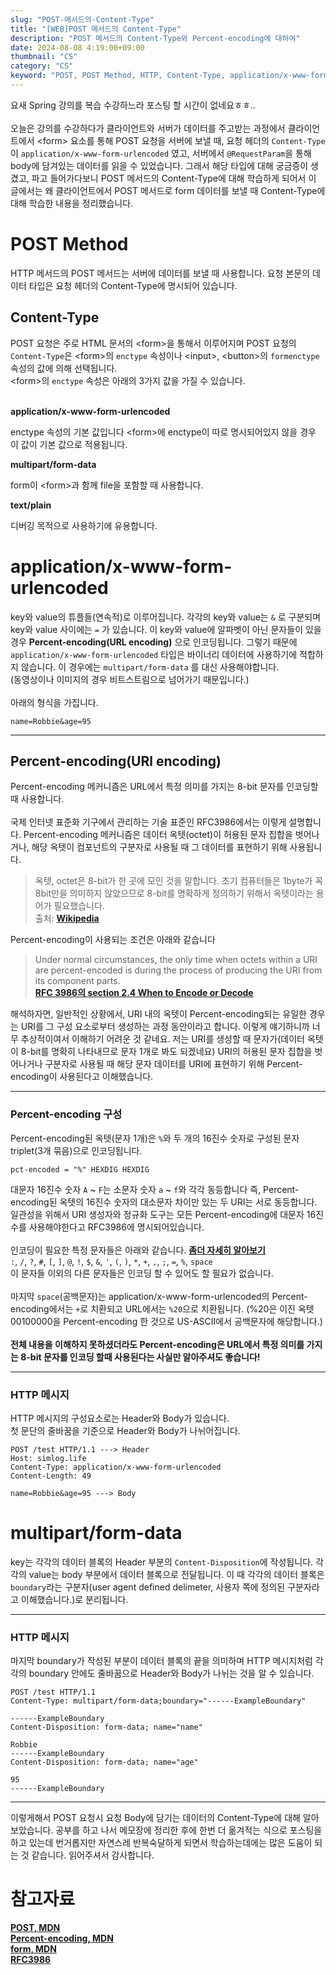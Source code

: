 ```yaml
---
slug: "POST-메서드의-Content-Type"
title: "[WEB]POST 메서드의 Content-Type"
description: "POST 메서드의 Content-Type와 Percent-encoding에 대하여"
date: 2024-08-08 4:19:00+09:00
thumbnail: "CS"
category: "CS"
keyword: "POST, POST Method, HTTP, Content-Type, application/x-www-form-urlencoded, Percent-encoding, URL encoding, multipart/form-data"
---
```


요새 Spring 강의를 복습 수강하느라 포스팅 할 시간이 없네요ㅎㅎ..  
<br>
오늘은 강의를 수강하다가 클라이언트와 서버가 데이터를 주고받는 과정에서 클라이언트에서 \<form\> 요소를 통해 POST 요청을 서버에 보낼 때, 요청 헤더의 `Content-Type`이 `application/x-www-form-urlencoded` 였고, 서버에서 `@RequestParam`을 통해 body에 담겨있는 데이터를 읽을 수 있었습니다. 그래서 해당 타입에 대해 궁금증이 생겼고, 파고 들어가다보니 POST 메서드의 Content-Type에 대해 학습하게 되어서 이 글에서는 왜 클라이언트에서 POST 메서드로 form 데이터를 보낼 때 Content-Type에 대해 학습한 내용을 정리했습니다.

# POST Method

HTTP 메서드의 POST 메서드는 서버에 데이터를 보낼 때 사용합니다.
요청 본문의 데이터 타입은 요청 헤더의 Content-Type에 명시되어 있습니다.

## Content-Type

POST 요청은 주로 HTML 문서의 \<form\>을 통해서 이루어지며 POST 요청의 `Content-Type`은 \<form\>의 `enctype` 속성이나 \<input\>, \<button\>의 `formenctype` 속성의 값에 의해 선택됩니다.  
\<form\>의 `enctype` 속성은 아래의 3가지 값을 가질 수 있습니다.  
<br>

**application/x-www-form-urlencoded**

enctype 속성의 기본 값입니다 \<form\>에 enctype이 따로 명시되어있지 않을 경우 이 값이 기본 값으로 적용됩니다.

**multipart/form-data**

form이 \<form\>과 함께 file을 포함할 때 사용합니다.

**text/plain**

디버깅 목적으로 사용하기에 유용합니다.

# application/x-www-form-urlencoded

key와 value의 튜플들(연속적)로 이루어집니다. 각각의 key와 value는 `&` 로 구분되며 key와 value 사이에는 `=` 가 있습니다. 이 key와 value에 알파벳이 아닌 문자들이 있을 경우 **Percent-encoding(URL encoding)** 으로 인코딩됩니다. 그렇기 때문에 `application/x-www-form-urlencoded` 타입은 바이너리 데이터에 사용하기에 적합하지 않습니다. 이 경우에는 `multipart/form-data` 를 대신 사용해야합니다.  
(동영상이나 이미지의 경우 비트스트림으로 넘어가기 때문입니다.)  
<br>
아래의 형식을 가집니다.

```text/plain
name=Robbie&age=95
```

<hr>

## Percent-encoding(URl encoding)

Percent-encoding 메커니즘은 URL에서 특정 의미를 가지는 8-bit 문자를 인코딩할 때 사용합니다.  
<br>
국제 인터넷 표준화 기구에서 관리하는 기술 표준인 RFC3986에서는 이렇게 설명합니다. Percent-encoding 메커니즘은 데이터 옥텟(octet)이 허용된 문자 집합을 벗어나거나, 해당 옥텟이 컴포넌트의 구분자로 사용될 때 그 데이터를 표현하기 위해 사용됩니다.

> 옥텟, octet은 8-bit가 한 곳에 모인 것을 말합니다. 초기 컴퓨터들은 1byte가 꼭 8bit만을 의미하지 않았으므로 8-bit를 명확하게 정의하기 위해서 옥텟이라는 용어가 필요했습니다.  
> 출처: [**Wikipedia**](<https://ko.wikipedia.org/wiki/%EC%98%A5%ED%85%9F_(%EC%BB%B4%ED%93%A8%ED%8C%85)>)

Percent-encoding이 사용되는 조건은 아래와 같습니다

> Under normal circumstances, the only time when octets within a URI are percent-encoded is during the process of producing the URI from its component parts.  
> [**RFC 3986의 section 2.4 When to Encode or Decode**](https://datatracker.ietf.org/doc/html/rfc3986#section-2.4)

해석하자면, 일반적인 상황에서, URI 내의 옥텟이 Percent-encoding되는 유일한 경우는 URI를 그 구성 요소로부터 생성하는 과정 동안이라고 합니다. 이렇게 얘기하니까 너무 추상적이여서 이해하기 어려운 것 같네요. 저는 URI를 생성할 때 문자가(데이터 옥텟이 8-bit를 명확히 나타내므로 문자 1개로 봐도 되겠네요) URI의 허용된 문자 집합을 벗어나거나 구분자로 사용될 때 해당 문자 데이터를 URI에 표현하기 위해 Percent-encoding이 사용된다고 이해했습니다.

<hr>

### Percent-encoding 구성

Percent-encoding된 옥텟(문자 1개)은 `%`와 두 개의 16진수 숫자로 구성된 문자 triplet(3개 묶음)으로 인코딩됩니다.

```text/plain
pct-encoded = "%" HEXDIG HEXDIG
```

대문자 16진수 숫자 `A` ~ `F`는 소문자 숫자 `a` ~ `f`와 각각 동등합니다
즉, Percent-encoding된 옥텟의 16진수 숫자의 대소문자 차이만 있는 두 URI는 서로 동등합니다.
일관성을 위해서 URI 생성자와 정규화 도구는 모든 Percent-encoding에 대문자 16진수를 사용해야한다고 RFC3986에 명시되어있습니다.  
<br>
인코딩이 필요한 특정 문자들은 아래와 같습니다. [**좀더 자세히 알아보기**](https://developer.mozilla.org/en-US/docs/Glossary/Percent-encoding)  
`:`, `/`, `?`, `#`, `[`, `]`, `@`, `!`, `$`, `&`, `'`, `(`, `)`, `*`, `+`, `,`, `;`, `=`, `%`, `space`  
이 문자들 이외의 다른 문자들은 인코딩 할 수 있어도 할 필요가 없습니다.  
<br>
마지막 `space`(공백문자)는 application/x-www-form-urlencoded의 Percent-encoding에서는 `+`로 치환되고 URL에서는 `%20`으로 치환됩니다. (%20은 이진 옥텟 00100000을 Percent-encoding 한 것으로 US-ASCII에서 공백문자에 해당합니다.)  
<br>
**전체 내용을 이해하지 못하셨더라도 Percent-encoding은 URL에서 특정 의미를 가지는 8-bit 문자를 인코딩 할때 사용된다는 사실만 알아주셔도 좋습니다!**

<hr>

### HTTP 메시지

HTTP 메시지의 구성요소로는 Header와 Body가 있습니다.  
첫 문단의 줄바꿈을 기준으로 Header와 Body가 나뉘어집니다.

```text/plain
POST /test HTTP/1.1 ---> Header
Host: simlog.life
Content-Type: application/x-www-form-urlencoded
Content-Length: 49

name=Robbie&age=95 ---> Body
```

# multipart/form-data

key는 각각의 데이터 블록의 Header 부분의 `Content-Disposition`에 작성됩니다. 각각의 value는 body 부분에서 데이터 블록으로 전달됩니다.
이 때 각각의 데이터 블록은 `boundary`라는 구분자(user agent defined delimeter, 사용자 쪽에 정의된 구분자라고 이해했습니다.)로 분리됩니다.
<hr>

### HTTP 메시지

마지막 boundary가 작성된 부분이 데이터 블록의 끝을 의미하며 HTTP 메시지처럼 각각의 boundary 안에도 줄바꿈으로 Header와 Body가 나뉘는 것을 알 수 있습니다.

```text/plain
POST /test HTTP/1.1
Content-Type: multipart/form-data;boundary="------ExampleBoundary"

------ExampleBoundary
Content-Disposition: form-data; name="name"

Robbie
------ExampleBoundary
Content-Disposition: form-data; name="age"

95
------ExampleBoundary
```

<hr>
이렇게해서 POST 요청시 요청 Body에 담기는 데이터의 Content-Type에 대해 알아보았습니다. 공부를 하고 나서 메모장에 정리한 후에 한번 더 옮겨적는 식으로 포스팅을 하고 있는데 번거롭지만 자연스레 반복숙달하게 되면서 학습하는데에는 많은 도움이 되는 것 같습니다. 읽어주셔서 감사합니다.

# 참고자료
[**POST, MDN**](https://developer.mozilla.org/en-US/docs/Web/HTTP/Methods/POST)  
[**Percent-encoding, MDN**](https://developer.mozilla.org/en-US/docs/Glossary/Percent-encoding)  
[**form, MDN**](https://developer.mozilla.org/en-US/docs/Web/HTML/Element/form#attributes)  
[**RFC3986**](https://datatracker.ietf.org/doc/html/rfc3986#section-2.1)  
